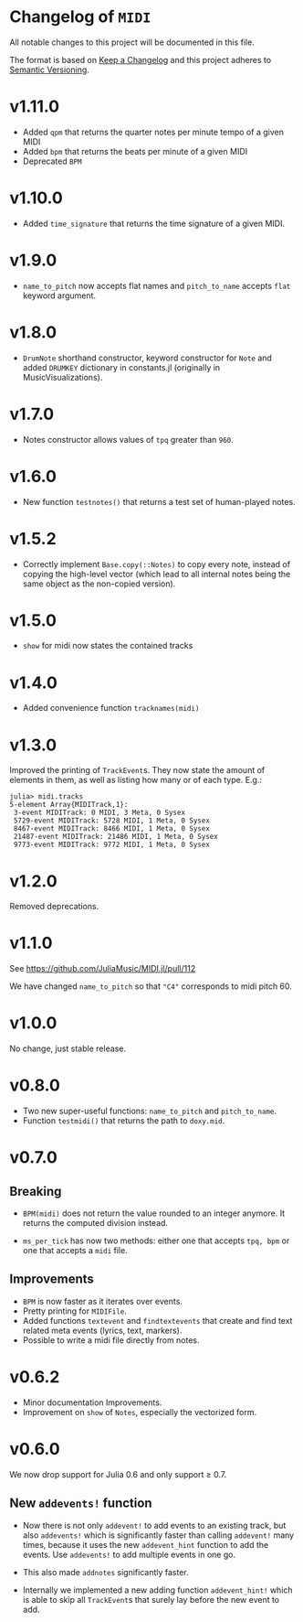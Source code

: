 # Changelog of `MIDI`

All notable changes to this project will be documented in this file.

The format is based on [Keep a Changelog](http://keepachangelog.com/en/1.0.0/)
and this project adheres to [Semantic Versioning](http://semver.org/spec/v2.0.0.html).
# v1.11.0
* Added `qpm` that returns the quarter notes per minute tempo of a given MIDI
* Added `bpm` that returns the beats per minute of a given MIDI
* Deprecated `BPM`
# v1.10.0
* Added `time_signature` that returns the time signature of a given MIDI.
# v1.9.0
* `name_to_pitch` now accepts flat names and `pitch_to_name` accepts `flat` keyword argument.
# v1.8.0
* `DrumNote` shorthand constructor, keyword constructor for `Note` and added `DRUMKEY` dictionary in constants.jl (originally in MusicVisualizations).
# v1.7.0
* Notes constructor allows values of `tpq` greater than `960`.
# v1.6.0
* New function `testnotes()` that returns a test set of human-played notes.
# v1.5.2
* Correctly implement `Base.copy(::Notes)` to copy every note, instead of copying the high-level vector (which lead to all internal notes being the same object as the non-copied version).
# v1.5.0
* `show` for midi now states the contained tracks

# v1.4.0
* Added convenience function `tracknames(midi)`

# v1.3.0
Improved the printing of `TrackEvent`s. They now state the amount of elements in them, as well as listing how many or of each type. E.g.:
```
julia> midi.tracks
5-element Array{MIDITrack,1}:
 3-event MIDITrack: 0 MIDI, 3 Meta, 0 Sysex
 5729-event MIDITrack: 5728 MIDI, 1 Meta, 0 Sysex
 8467-event MIDITrack: 8466 MIDI, 1 Meta, 0 Sysex
 21487-event MIDITrack: 21486 MIDI, 1 Meta, 0 Sysex
 9773-event MIDITrack: 9772 MIDI, 1 Meta, 0 Sysex
```

# v1.2.0
Removed deprecations.

# v1.1.0
See https://github.com/JuliaMusic/MIDI.jl/pull/112

We have changed `name_to_pitch` so that `"C4"` corresponds to midi pitch 60.

# v1.0.0
No change, just stable release.

# v0.8.0
* Two new super-useful functions: `name_to_pitch` and `pitch_to_name`.
* Function `testmidi()` that returns the path to `doxy.mid`.

# v0.7.0

## Breaking
* `BPM(midi)` does not return the value rounded to an integer anymore. It returns
  the computed division instead.

* `ms_per_tick` has now two methods: either one that accepts `tpq, bpm` or
  one that accepts a `midi` file.

## Improvements
* `BPM` is now faster as it iterates over events.
* Pretty printing for `MIDIFile`.
* Added functions `textevent` and `findtextevents` that create and find
  text related meta events (lyrics, text, markers).
* Possible to write a midi file directly from notes.


# v0.6.2

* Minor documentation Improvements.
* Improvement on `show` of `Notes`, especially the vectorized form.

# v0.6.0

We now drop support for Julia 0.6 and only support ≥ 0.7.

## New `addevents!` function

* Now there is not only `addevent!` to add events to an existing track, but also
  `addevents!` which is significantly faster than calling `addevent!` many times,
  because it uses the new `addevent_hint` function to add the events. Use `addevents!` to add multiple events in one go.

* This also made `addnotes` significantly faster.

* Internally we implemented a new adding function
  `addevent_hint!` which is able to skip all `TrackEvent`s that surely lay before
  the new event to add.
